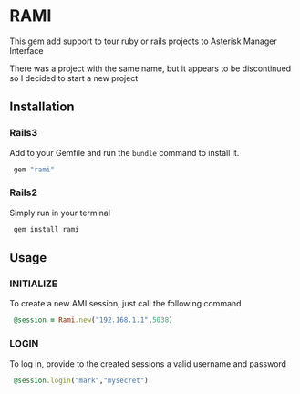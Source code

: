 # RAMI

This gem add support to tour ruby or rails projects to Asterisk Manager Interface

There was a project with the same name, but it appears to be discontinued so I decided to start a new project

## Installation

### Rails3

Add to your Gemfile and run the `bundle` command to install it.

```ruby
 gem "rami"
```

### Rails2

Simply run in your terminal

```ruby
 gem install rami
```

## Usage

### INITIALIZE

To create a new AMI session, just call the following command

```ruby
 @session = Rami.new("192.168.1.1",5038)
```

### LOGIN

To log in, provide to the created sessions a valid username and password 

```ruby
 @session.login("mark","mysecret")
```
